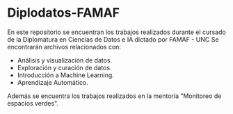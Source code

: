 # Diplodatos-FAMAF
En este repositorio se encuentran los trabajos realizados durante el cursado de la Diplomatura en Ciencias de Datos e IA dictado por FAMAF - UNC
Se encontrarán archivos relacionados con:
- Análisis y visualización de datos.
- Exploración y curación de datos.
- Introducción a Machine Learning.
- Aprendizaje Automático.

Además se encuentra los trabajos realizados en la mentoría "Monitoreo de espacios verdes".
